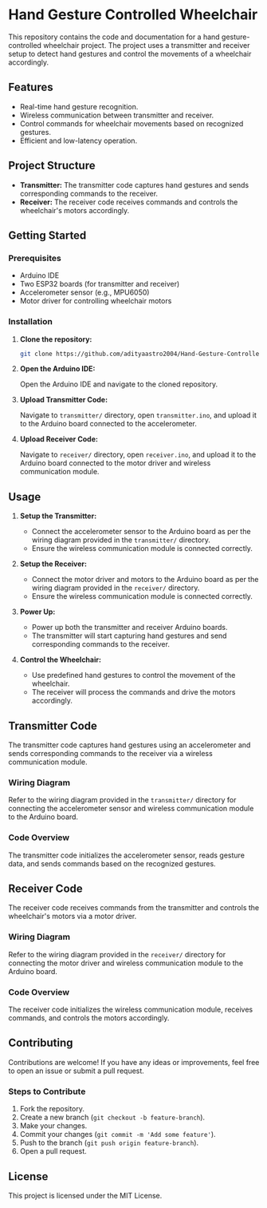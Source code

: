 
# Hand Gesture Controlled Wheelchair

This repository contains the code and documentation for a hand gesture-controlled wheelchair project. The project uses a transmitter and receiver setup to detect hand gestures and control the movements of a wheelchair accordingly.

## Features

- Real-time hand gesture recognition.
- Wireless communication between transmitter and receiver.
- Control commands for wheelchair movements based on recognized gestures.
- Efficient and low-latency operation.

## Project Structure

- **Transmitter:** The transmitter code captures hand gestures and sends corresponding commands to the receiver.
- **Receiver:** The receiver code receives commands and controls the wheelchair's motors accordingly.

## Getting Started

### Prerequisites

- Arduino IDE
- Two ESP32 boards (for transmitter and receiver)
- Accelerometer sensor (e.g., MPU6050)
- Motor driver for controlling wheelchair motors

### Installation

1. **Clone the repository:**

    ```bash
    git clone https://github.com/adityaastro2004/Hand-Gesture-Controlled-Wheelchair.git
    ```

2. **Open the Arduino IDE:**

    Open the Arduino IDE and navigate to the cloned repository.

3. **Upload Transmitter Code:**

    Navigate to `transmitter/` directory, open `transmitter.ino`, and upload it to the Arduino board connected to the accelerometer.

4. **Upload Receiver Code:**

    Navigate to `receiver/` directory, open `receiver.ino`, and upload it to the Arduino board connected to the motor driver and wireless communication module.

## Usage

1. **Setup the Transmitter:**

    - Connect the accelerometer sensor to the Arduino board as per the wiring diagram provided in the `transmitter/` directory.
    - Ensure the wireless communication module is connected correctly.

2. **Setup the Receiver:**

    - Connect the motor driver and motors to the Arduino board as per the wiring diagram provided in the `receiver/` directory.
    - Ensure the wireless communication module is connected correctly.

3. **Power Up:**

    - Power up both the transmitter and receiver Arduino boards.
    - The transmitter will start capturing hand gestures and send corresponding commands to the receiver.

4. **Control the Wheelchair:**

    - Use predefined hand gestures to control the movement of the wheelchair.
    - The receiver will process the commands and drive the motors accordingly.

## Transmitter Code

The transmitter code captures hand gestures using an accelerometer and sends corresponding commands to the receiver via a wireless communication module.

### Wiring Diagram

Refer to the wiring diagram provided in the `transmitter/` directory for connecting the accelerometer sensor and wireless communication module to the Arduino board.

### Code Overview

The transmitter code initializes the accelerometer sensor, reads gesture data, and sends commands based on the recognized gestures.

## Receiver Code

The receiver code receives commands from the transmitter and controls the wheelchair's motors via a motor driver.

### Wiring Diagram

Refer to the wiring diagram provided in the `receiver/` directory for connecting the motor driver and wireless communication module to the Arduino board.

### Code Overview

The receiver code initializes the wireless communication module, receives commands, and controls the motors accordingly.

## Contributing

Contributions are welcome! If you have any ideas or improvements, feel free to open an issue or submit a pull request.

### Steps to Contribute

1. Fork the repository.
2. Create a new branch (`git checkout -b feature-branch`).
3. Make your changes.
4. Commit your changes (`git commit -m 'Add some feature'`).
5. Push to the branch (`git push origin feature-branch`).
6. Open a pull request.

## License

This project is licensed under the MIT License.

